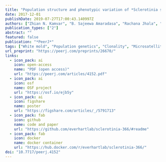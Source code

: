 ```yaml
---
title: "Population structure and phenotypic variation of *Sclerotinia sclerotiorum* from dry bean (*Phaseolus vulgaris*)  in the United States"
date: 2017-12-01
publishDate: 2019-07-27T17:00:43.140997Z
authors: ["Zhian N. Kamvar", "B. Sajeewa Amaradasa", "Rachana Jhala", "Serena McCoy", "James R. Steadman", "Sydney E. Everhart"]
publication_types: ["2"]
abstract: ""
featured: false
publication: "*PeerJ*"
tags: ["White mold", "Population genetics", "Clonality", "Microsatellite", "Fungal genetics", "Network analysis", "Phaseolus vulgaris", "Plant breeding", "Plant pathogen", "Mycelial compatibility group"]
url_preprint: "https://peerj.com/preprints/26670/"
links:
  - icon_pack: ai
    icon: open-access
    name: "PDF (open access)"
    url: "https://peerj.com/articles/4152.pdf"
  - icon_pack: ai
    icon: osf
    name: OSF project
    url: "https://osf.io/ejb5y"
  - icon_pack: ai
    icon: figshare 
    name: poster
    url: "https://figshare.com/articles/_/5791713"
  - icon_pack: fab
    icon: github
    name: code and paper
    url: "https://github.com/everhartlab/sclerotinia-366/#readme"
  - icon_pack: fab
    icon: docker 
    name: docker container
    url: "https://hub.docker.com/r/everhartlab/sclerotinia-366/"
doi: "10.7717/peerj.4152"
---
```


